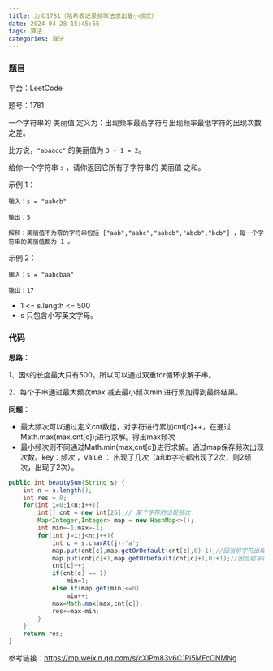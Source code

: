 ```yaml
---
title: 力扣1781（哈希表记录频率法求出最小频次）
date: 2024-04-28 15:45:55
tags: 算法
categories: 算法
---
```


### 题目

平台：LeetCode

题号：1781

一个字符串的 美丽值 定义为：出现频率最高字符与出现频率最低字符的出现次数之差。

比方说，`"abaacc"` 的美丽值为 `3 - 1 = 2`。

给你一个字符串 `s` ，请你返回它所有子字符串的 美丽值 之和。

示例 1：

```
输入：s = "aabcb"

输出：5

解释：美丽值不为零的字符串包括 ["aab","aabc","aabcb","abcb","bcb"] ，每一个字符串的美丽值都为 1 。
```

示例 2：

```
输入：s = "aabcbaa"

输出：17
```

- 1 <= s.length <= 500
- s 只包含小写英文字母。

### 代码

**思路：**

1、因s的长度最大只有500。所以可以通过双重for循环求解子串。

2、每个子串通过最大频次max 减去最小频次min 进行累加得到最终结果。

**问题：**

- 最大频次可以通过定义cnt数组，对字符进行累加cnt[c]++，在通过Math.max(max,cnt[c]);进行求解。得出max频次
- 最小频次则不同通过Math.min(max,cnt[c])进行求解。通过map保存频次出现次数。key：频次 ，value ： 出现了几次（a和b字符都出现了2次，则2频次，出现了2次）。

```java
public int beautySum(String s) {
    int n = s.length();
    int res = 0;
    for(int i=0;i<n;i++){
        int[] cnt = new int[26];// 某个字符的出现频次
        Map<Integer,Integer> map = new HashMap<>();
        int min=-1,max=-1;
        for(int j=i;j<n;j++){
            int c = s.charAt(j)-'a';
            map.put(cnt[c],map.getOrDefault(cnt[c],0)-1);//因当前字符出现，改变原有频次数量 进行减一
            map.put(cnt[c]+1,map.getOrDefault(cnt[c]+1,0)+1);//因当前字符出现，改变原有频次+1的数量 进行加一
            cnt[c]++;
            if(cnt[c] == 1)
                min=1;
            else if(map.get(min)<=0)
                min++;
            max=Math.max(max,cnt[c]);
            res+=max-min;
        }
    }
    return res;
}
```

参考链接：https://mp.weixin.qq.com/s/cXlPm83v6C1Pi5MFcONMNg

